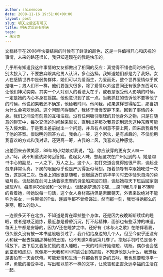 ```yaml
---
author: shinemoon
date: 2008-11-16 19:51:00+00:00
layout: post
slug: 明天之后还有明天
title: 明天之后还有明天
tags:
- 未分类
---
```


文档终于在2008年快要结束的时候有了鲜活的颜色，这是一件值得开心和庆祝的事情，未来的路还很长，我只知道现在的我是快乐的。

  


几乎所有知道我这件事情的女友都做出了相同的反应：真觉得不错也同时进行吧，别太投入了，不要放弃跟其他男人认识，多点选择。我知道她们都是为了我好。女人在感情世界中是弱势群体，她们可以为爱而生，为爱而死，整个世界爱情似乎就是唯一；男人们不一样，他们要强大很多，除了爱情以外这世间还有很多东西可以让他们神采奕奕。其实一个人对别人的看法太在乎，或者是很受他人影响的时候，一定是她的内心本身在摇摆。他也意识到了这一点。当我抓狂的告诉他不要等他了的时候，他说如果我还不确定，他给我时间。他问我，如果这样觉得陌生，那当初为什么会喜欢他的。这个问题问得很好，我终于慢慢安静下来，回到了事情的本身。我们之间没有刻意的互相注视，没有任何吸引眼球的其他身外之物，只是在随意的聊天中，每次交流的时间越来越长，直到出差那次我意识到思念这种东西可能在入侵大脑。于是我出差前抛出一个问题，并且有点刻意不要上网，回来后我看到了他的答案。很聪明的回答方式，我会心一笑，这个家伙，是有点趣的，不仅能用我喜欢的方式和我对话，还更高一筹，占我的上风，我喜欢这种感觉。

  


出差回来去做美容，89年的小姑娘对我说，“姐，你应该穿的更有女人味一点。”呵，我不知道该如何回答她。说起女人味，想起这次在广州见到的J。她是购书中心的副总，一人之下，万人之上。这个人，初打交道会觉得她很严肃，谈起业务来非常认真，下属的眼里似乎也是严厉得近似苛刻。跟着领导有幸跟她吃过一次饭，这是第二次。饭桌上的她很是随和，谈起最近在清华学习时去体验朱自清的荷塘月色，谈起她在剑河上读着徐志摩的诗坐船来回四趟，谈起她每天下班后回家泡澡玩Wii、每周两次瑜伽和一次登山，谈起她梦想的书店……席间我几乎目不转睛的看着她，听她说每一句话，这个女人身材高挑但是素面朝天，外表来说绝对不能称为美女，一件带领的T恤，连眉毛都不曾修饰过，然而那一刻，我觉得她那么的美丽，那么的动人。

  


一连很多天不在北京，不知道是胃在牵扯整个身体，还是因为夜晚断断续续的睡眠，或者是缺乏锻炼，最近总是昏昏沉沉，打不起精神，面部也有些浮肿的味道。每天上午都是安静的，因为V还在睡梦之中。还好有《冰与火之歌》在陪伴着我，很久很久没有被一本书这般吸引过了，我介绍给身边的几个人，但至今似乎还没有人和我一起去探幽那神秘的王国，也不知道X看到第几卷了。抱起手机时总是舍不得放下，放下后又着急忙慌的进入睡眠，一天的时间开始缩短、切断。偶尔也会感到空虚和虚幻，就像那一天我和V同时感受到的那般，不知道他是为什么，我想我是害怕有一天会厌倦。可能爱情和生活一样都会有复杂的五味，我也想要和淳平一样，勇敢的接受幸福，写出和以前不一样的文字，让敦吉和正吉永远幸福的生活在一起。
